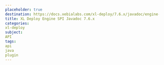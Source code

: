 ```yaml
---
placeholder: true
destination: https://docs.xebialabs.com/xl-deploy/7.6.x/javadoc/engine-spi/index.html
title: XL Deploy Engine SPI Javadoc 7.6.x
categories:
xl-deploy
subject:
API
tags:
api
java
plugin
---
```

